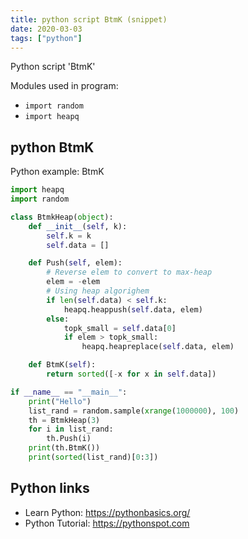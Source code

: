 ```yaml
---
title: python script BtmK (snippet)
date: 2020-03-03
tags: ["python"]
---
```

Python script 'BtmK'


Modules used in program: 
* `import random`
* `import heapq`

## python BtmK

Python example: BtmK

```python
import heapq
import random

class BtmkHeap(object):
    def __init__(self, k):
        self.k = k
        self.data = []

    def Push(self, elem):
        # Reverse elem to convert to max-heap
        elem = -elem
        # Using heap algorighem
        if len(self.data) < self.k:
            heapq.heappush(self.data, elem)
        else:
            topk_small = self.data[0]
            if elem > topk_small:
                heapq.heapreplace(self.data, elem)

    def BtmK(self):
        return sorted([-x for x in self.data])

if __name__ == "__main__":
    print("Hello")
    list_rand = random.sample(xrange(1000000), 100)
    th = BtmkHeap(3)
    for i in list_rand:
        th.Push(i)
    print(th.BtmK())
    print(sorted(list_rand)[0:3])

```

## Python links

- Learn Python: https://pythonbasics.org/
- Python Tutorial: https://pythonspot.com

